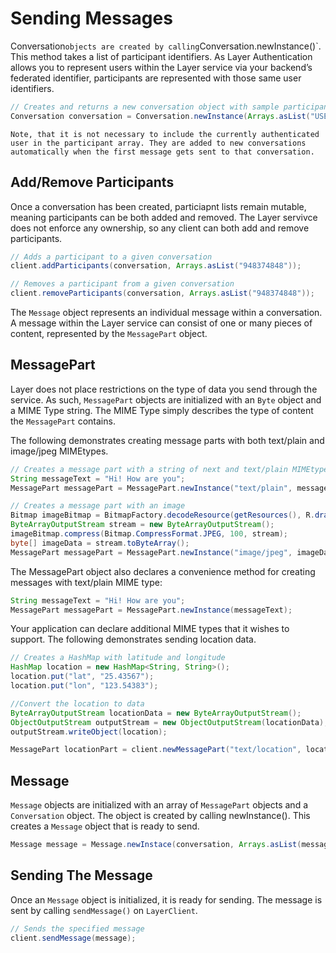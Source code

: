 # Sending Messages
Conversation` objects are created by calling `Conversation.newInstance()`. This method takes a list of participant identifiers.  As Layer Authentication allows you to represent users within the Layer service via your backend’s federated identifier, participants are represented with those same user identifiers.

```java
// Creates and returns a new conversation object with sample participant identifiers
Conversation conversation = Conversation.newInstance(Arrays.asList("USER-IDENTIFIER"));
```

```emphasis
Note, that it is not necessary to include the currently authenticated user in the participant array. They are added to new conversations automatically when the first message gets sent to that conversation.
```

## Add/Remove Participants

Once a conversation has been created, particiapnt lists remain mutable, meaning participants can be both added and removed. The Layer servivce does not enforce any ownership, so any client can both add and remove participants.

```java
// Adds a participant to a given conversation
client.addParticipants(conversation, Arrays.asList("948374848"));

// Removes a participant from a given conversation
client.removeParticipants(conversation, Arrays.asList("948374848"));
```

The `Message` object represents an individual message within a conversation. A message within the Layer service can consist of one or many pieces of content, represented by the `MessagePart` object.

## MessagePart

Layer does not place restrictions on the type of data you send through the service. As such, `MessagePart` objects are initialized with an `Byte` object and a MIME Type string. The MIME Type simply describes the type of content the `MessagePart` contains.

The following demonstrates creating message parts with both text/plain and image/jpeg MIMEtypes.

```java
// Creates a message part with a string of next and text/plain MIMEtype.
String messageText = "Hi! How are you";
MessagePart messagePart = MessagePart.newInstance("text/plain", messageText.getBytes());

// Creates a message part with an image
Bitmap imageBitmap = BitmapFactory.decodeResource(getResources(), R.drawable.back_icon);
ByteArrayOutputStream stream = new ByteArrayOutputStream();
imageBitmap.compress(Bitmap.CompressFormat.JPEG, 100, stream);
byte[] imageData = stream.toByteArray();
MessagePart messagePart = MessagePart.newInstance("image/jpeg", imageData);
```

The MessagePart object also declares a convenience method for creating messages with text/plain MIME type:

```java
String messageText = "Hi! How are you";
MessagePart messagePart = MessagePart.newInstance(messageText);
```

Your application can declare additional MIME types that it wishes to support. The following demonstrates sending location data.

```java
// Creates a HashMap with latitude and longitude
HashMap location = new HashMap<String, String>();
location.put("lat", "25.43567");
location.put("lon", "123.54383");

//Convert the location to data
ByteArrayOutputStream locationData = new ByteArrayOutputStream();
ObjectOutputStream outputStream = new ObjectOutputStream(locationData);
outputStream.writeObject(location);

MessagePart locationPart = client.newMessagePart("text/location", locationData.toByteArray());
```

## Message

`Message` objects are initialized with an array of `MessagePart` objects and a `Conversation` object. The object is created by calling newInstance(). This creates a `Message` object that is ready to send.

```java
Message message = Message.newInstace(conversation, Arrays.asList(messagePart))
```

## Sending The Message

Once an `Message` object is initialized, it is ready for sending. The message is sent by calling `sendMessage()` on `LayerClient`.

```java
// Sends the specified message
client.sendMessage(message);
```
